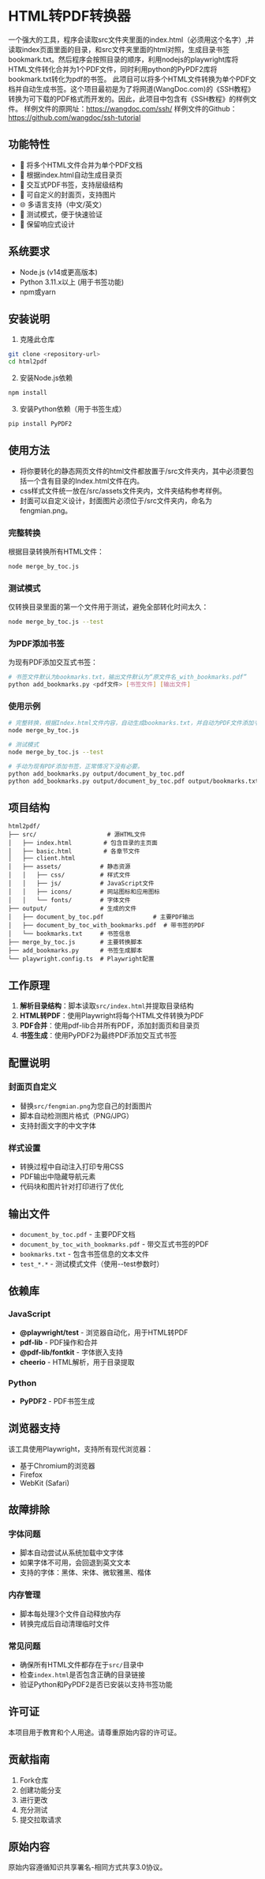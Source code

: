 # HTML转PDF转换器

一个强大的工具，程序会读取src文件夹里面的index.html（必须用这个名字）,并读取index页面里面的目录，和src文件夹里面的html对照，生成目录书签bookmark.txt。然后程序会按照目录的顺序，利用nodejs的playwright库将HTML文件转化合并为1个PDF文件，同时利用python的PyPDF2库将bookmark.txt转化为pdf的书签。
此项目可以将多个HTML文件转换为单个PDF文档并自动生成书签。这个项目最初是为了将网道(WangDoc.com)的《SSH教程》转换为可下载的PDF格式而开发的。因此，此项目中包含有《SSH教程》的样例文件。
样例文件的原网址：https://wangdoc.com/ssh/
样例文件的Github：https://github.com/wangdoc/ssh-tutorial


## 功能特性

- 📄 将多个HTML文件合并为单个PDF文档
- 📖 根据index.html自动生成目录页
- 🔖 交互式PDF书签，支持层级结构
- 🎨 可自定义的封面页，支持图片
- 🌐 多语言支持（中文/英文）
- 🧪 测试模式，便于快速验证
- 📱 保留响应式设计

## 系统要求

- Node.js (v14或更高版本)
- Python 3.11.x以上 (用于书签功能)
- npm或yarn

## 安装说明

1. 克隆此仓库
```bash
git clone <repository-url>
cd html2pdf
```

2. 安装Node.js依赖
```bash
npm install
```

3. 安装Python依赖（用于书签生成）
```bash
pip install PyPDF2
```

## 使用方法
- 将你要转化的静态网页文件的html文件都放置于/src文件夹内，其中必须要包括一个含有目录的Index.html文件在内。
- css样式文件统一放在/src/assets文件夹内，文件夹结构参考样例。
- 封面可以自定义设计，封面图片必须位于/src文件夹内，命名为fengmian.png。

### 完整转换
根据目录转换所有HTML文件：
```bash
node merge_by_toc.js
```

### 测试模式
仅转换目录里面的第一个文件用于测试，避免全部转化时间太久：
```bash
node merge_by_toc.js --test
```

### 为PDF添加书签
为现有PDF添加交互式书签：
```bash
# 书签文件默认为bookmarks.txt，输出文件默认为“原文件名_with_bookmarks.pdf”
python add_bookmarks.py <pdf文件> [书签文件] [输出文件]
```

### 使用示例
```bash
# 完整转换，根据Index.html文件内容，自动生成bookmarks.txt，并自动为PDF文件添加书签。
node merge_by_toc.js

# 测试模式
node merge_by_toc.js --test

# 手动为现有PDF添加书签，正常情况下没有必要。
python add_bookmarks.py output/document_by_toc.pdf
python add_bookmarks.py output/document_by_toc.pdf output/bookmarks.txt output/final_document.pdf
```

## 项目结构

```
html2pdf/
├── src/                    # 源HTML文件
│   ├── index.html         # 包含目录的主页面
│   ├── basic.html         # 各章节文件
│   ├── client.html
│   ├── assets/           # 静态资源
│   │   ├── css/          # 样式文件
│   │   ├── js/           # JavaScript文件
│   │   ├── icons/        # 网站图标和应用图标
│   │   └── fonts/        # 字体文件
├── output/               # 生成的文件
│   ├── document_by_toc.pdf              # 主要PDF输出
│   ├── document_by_toc_with_bookmarks.pdf  # 带书签的PDF
│   └── bookmarks.txt     # 书签信息
├── merge_by_toc.js       # 主要转换脚本
├── add_bookmarks.py      # 书签生成脚本
└── playwright.config.ts  # Playwright配置
```

## 工作原理

1. **解析目录结构**：脚本读取`src/index.html`并提取目录结构
2. **HTML转PDF**：使用Playwright将每个HTML文件转换为PDF
3. **PDF合并**：使用pdf-lib合并所有PDF，添加封面页和目录页
4. **书签生成**：使用PyPDF2为最终PDF添加交互式书签

## 配置说明

### 封面页自定义
- 替换`src/fengmian.png`为您自己的封面图片
- 脚本自动检测图片格式（PNG/JPG）
- 支持封面文字的中文字体

### 样式设置
- 转换过程中自动注入打印专用CSS
- PDF输出中隐藏导航元素
- 代码块和图片针对打印进行了优化

## 输出文件

- `document_by_toc.pdf` - 主要PDF文档
- `document_by_toc_with_bookmarks.pdf` - 带交互式书签的PDF
- `bookmarks.txt` - 包含书签信息的文本文件
- `test_*.*` - 测试模式文件（使用--test参数时）

## 依赖库

### JavaScript
- **@playwright/test** - 浏览器自动化，用于HTML转PDF
- **pdf-lib** - PDF操作和合并
- **@pdf-lib/fontkit** - 字体嵌入支持
- **cheerio** - HTML解析，用于目录提取

### Python
- **PyPDF2** - PDF书签生成

## 浏览器支持

该工具使用Playwright，支持所有现代浏览器：
- 基于Chromium的浏览器
- Firefox
- WebKit (Safari)

## 故障排除

### 字体问题
- 脚本自动尝试从系统加载中文字体
- 如果字体不可用，会回退到英文文本
- 支持的字体：黑体、宋体、微软雅黑、楷体

### 内存管理
- 脚本每处理3个文件自动释放内存
- 转换完成后自动清理临时文件

### 常见问题
- 确保所有HTML文件都存在于`src/`目录中
- 检查`index.html`是否包含正确的目录链接
- 验证Python和PyPDF2是否已安装以支持书签功能

## 许可证

本项目用于教育和个人用途。请尊重原始内容的许可证。

## 贡献指南

1. Fork仓库
2. 创建功能分支
3. 进行更改
4. 充分测试
5. 提交拉取请求

## 原始内容

原始内容遵循知识共享署名-相同方式共享3.0协议。